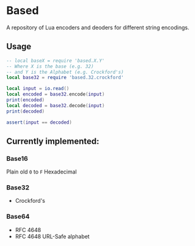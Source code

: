 # Based

A repository of Lua encoders and deoders for different string encodings.

## Usage

```lua
-- local baseX = require 'based.X.Y'
-- Where X is the base (e.g. 32)
-- and Y is the Alphabet (e.g. Crockford's)
local base32 = require 'based.32.crockford'

local input = io.read()
local encoded = base32.encode(input)
print(encoded)
local decoded = base32.decode(input)
print(decoded)

assert(input == decoded)
```

## Currently implemented:

### Base16

Plain old `0` to `F` Hexadecimal

### Base32

- Crockford's

### Base64

- RFC 4648
- RFC 4648 URL-Safe alphabet
